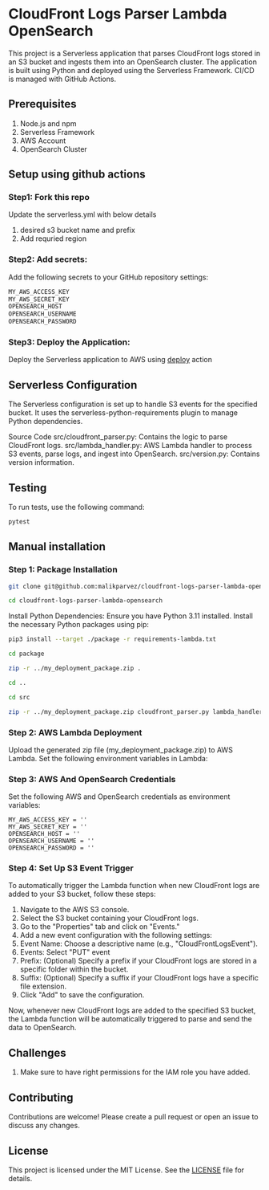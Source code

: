 # CloudFront Logs Parser Lambda OpenSearch

This project is a Serverless application that parses CloudFront logs stored in an S3 bucket and ingests them into an OpenSearch cluster. The application is built using Python and deployed using the Serverless Framework. CI/CD is managed with GitHub Actions.


## Prerequisites

1. Node.js and npm
2. Serverless Framework
3. AWS Account
4. OpenSearch Cluster

## Setup using github actions

### Step1: Fork this repo

Update the serverless.yml with below details
1. desired s3 bucket name and prefix
2. Add requried region

### Step2: Add secrets:
Add the following secrets to your GitHub repository settings:

```bash
MY_AWS_ACCESS_KEY
MY_AWS_SECRET_KEY
OPENSEARCH_HOST
OPENSEARCH_USERNAME
OPENSEARCH_PASSWORD
```

### Step3: Deploy the Application:

Deploy the Serverless application to AWS using [deploy](.github/workflows/deploy.yml) action


## Serverless Configuration
The Serverless configuration is set up to handle S3 events for the specified bucket. It uses the serverless-python-requirements plugin to manage Python dependencies.

Source Code
src/cloudfront_parser.py: Contains the logic to parse CloudFront logs.
src/lambda_handler.py: AWS Lambda handler to process S3 events, parse logs, and ingest into OpenSearch.
src/version.py: Contains version information.

## Testing
To run tests, use the following command:

```bash
pytest
```

## Manual installation 

### Step 1: Package Installation

```bash
git clone git@github.com:malikparvez/cloudfront-logs-parser-lambda-opensearch.git

cd cloudfront-logs-parser-lambda-opensearch
```

Install Python Dependencies:
Ensure you have Python 3.11 installed. Install the necessary Python packages using pip:

```bash
pip3 install --target ./package -r requirements-lambda.txt

cd package

zip -r ../my_deployment_package.zip .

cd ..

cd src

zip -r ../my_deployment_package.zip cloudfront_parser.py lambda_handler.py version.py
```

### Step 2: AWS Lambda Deployment
Upload the generated zip file (my_deployment_package.zip) to AWS Lambda. Set the following environment variables in Lambda:


### Step 3: AWS And OpenSearch Credentials
Set the following AWS and OpenSearch credentials as environment variables:

```
MY_AWS_ACCESS_KEY = ''
MY_AWS_SECRET_KEY = ''
OPENSEARCH_HOST = ''
OPENSEARCH_USERNAME = ''
OPENSEARCH_PASSWORD = ''
```

### Step 4: Set Up S3 Event Trigger
To automatically trigger the Lambda function when new CloudFront logs are added to your S3 bucket, follow these steps:

1. Navigate to the AWS S3 console.
2. Select the S3 bucket containing your CloudFront logs.
3. Go to the "Properties" tab and click on "Events."
4. Add a new event configuration with the following settings:
5. Event Name: Choose a descriptive name (e.g., "CloudFrontLogsEvent").
6. Events: Select "PUT" event
7. Prefix: (Optional) Specify a prefix if your CloudFront logs are stored in a specific folder within the bucket.
8. Suffix: (Optional) Specify a suffix if your CloudFront logs have a specific file extension.
9. Click "Add" to save the configuration.
    
Now, whenever new CloudFront logs are added to the specified S3 bucket, the Lambda function will be automatically triggered to parse and send the data to OpenSearch.

## Challenges
1. Make sure to have right permissions for the IAM role you have added.

## Contributing
Contributions are welcome! Please create a pull request or open an issue to discuss any changes.

## License
This project is licensed under the MIT License. See the [LICENSE](LICENSE) file for details.

